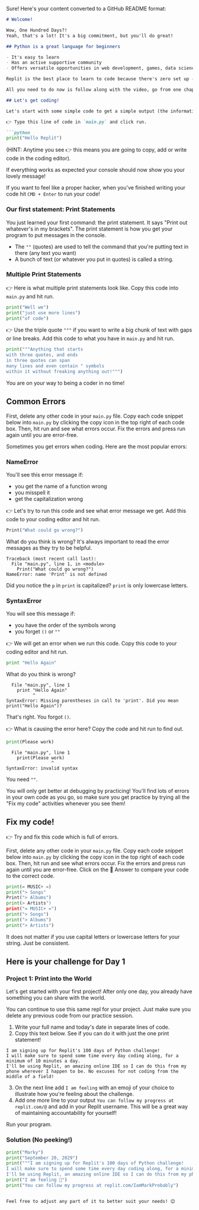 Sure! Here's your content converted to a GitHub README format:

```markdown
# Welcome!

Wow, One Hundred Days?!
Yeah, that's a lot! It's a big commitment, but you'll do great!

## Python is a great language for beginners

- It's easy to learn
- Has an active supportive community
- Offers versatile opportunities in web development, games, data science

Replit is the best place to learn to code because there's zero set up - which means you do not have to download, set up, or install anything. You already did all the work needed because you are here!

All you need to do now is follow along with the video, go from one chapter to the next in this tutorial panel, and just have fun! Now let's go!

## Let's get coding!

Let's start with some simple code to get a simple output (the information the program gives to the user).

👉 Type this line of code in `main.py` and click run.

```python
print("Hello Replit")
```

(HINT: Anytime you see 👉 this means you are going to copy, add or write code in the coding editor).

If everything works as expected your console should now show you your lovely message!

If you want to feel like a proper hacker, when you've finished writing your code hit `CMD + Enter` to run your code!

### Our first statement: Print Statements

You just learned your first command: the print statement. It says "Print out whatever's in my brackets". The print statement is how you get your program to put messages in the console.

- The `""` (quotes) are used to tell the command that you're putting text in there (any text you want)
- A bunch of text (or whatever you put in quotes) is called a string.

### Multiple Print Statements

👉 Here is what multiple print statements look like. Copy this code into `main.py` and hit run.

```python
print("Well we")
print("just use more lines")
print("of code")
```

👉 Use the triple quote `"""` if you want to write a big chunk of text with gaps or line breaks. Add this code to what you have in `main.py` and hit run.

```python
print("""Anything that starts
with three quotes, and ends
in three quotes can span
many lines and even contain " symbols
within it without freaking anything out!""")
```

You are on your way to being a coder in no time!

## Common Errors

First, delete any other code in your `main.py` file. Copy each code snippet below into `main.py` by clicking the copy icon in the top right of each code box. Then, hit run and see what errors occur. Fix the errors and press run again until you are error-free.

Sometimes you get errors when coding. Here are the most popular errors:

### NameError

You'll see this error message if:
- you get the name of a function wrong
- you misspell it
- get the capitalization wrong

👉 Let's try to run this code and see what error message we get. Add this code to your coding editor and hit run.

```python
Print("What could go wrong?")
```

What do you think is wrong? It's always important to read the error messages as they try to be helpful.

```plaintext
Traceback (most recent call last):
  File "main.py", line 1, in <module>
    Print("What could go wrong?")
NameError: name 'Print' is not defined
```

Did you notice the `p` in `print` is capitalized? `print` is only lowercase letters.

### SyntaxError

You will see this message if:
- you have the order of the symbols wrong
- you forget `()` or `""`

👉 We will get an error when we run this code. Copy this code to your coding editor and hit run.

```python
print "Hello Again"
```

What do you think is wrong?

```plaintext
  File "main.py", line 1
    print "Hello Again"
          ^
SyntaxError: Missing parentheses in call to 'print'. Did you mean print("Hello Again")?
```

That's right. You forgot `()`.

👉 What is causing the error here? Copy the code and hit run to find out.

```python
print(Please work)
```

```plaintext
  File "main.py", line 1
    print(Please work)
                 ^
SyntaxError: invalid syntax
```

You need `""`.

You will only get better at debugging by practicing! You'll find lots of errors in your own code as you go, so make sure you get practice by trying all the "Fix my code" activities whenever you see them!

## Fix my code!

👉 Try and fix this code which is full of errors.

First, delete any other code in your `main.py` file. Copy each code snippet below into `main.py` by clicking the copy icon in the top right of each code box. Then, hit run and see what errors occur. Fix the errors and press run again until you are error-free. Click on the 👀 Answer to compare your code to the correct code.

```python
print(= MUSIC+ =)
print("> Songs"
Print("> Albums")
print(> Artists")
print("= MUSIC+ =")
print("> Songs")
print("> Albums")
print("> Artists")
```

It does not matter if you use capital letters or lowercase letters for your string. Just be consistent.

## Here is your challenge for Day 1

### Project 1: Print into the World

Let's get started with your first project! After only one day, you already have something you can share with the world.

You can continue to use this same repl for your project. Just make sure you delete any previous code from our practice session.

1. Write your full name and today's date in separate lines of code.
2. Copy this text below. See if you can do it with just the one print statement!

```plaintext
I am signing up for Replit's 100 days of Python challenge!
I will make sure to spend some time every day coding along, for a minimum of 10 minutes a day.
I'll be using Replit, an amazing online IDE so I can do this from my phone wherever I happen to be. No excuses for not coding from the middle of a field!
```

3. On the next line add `I am feeling` with an emoji of your choice to illustrate how you're feeling about the challenge.
4. Add one more line to your output `You can follow my progress at replit.com/@` and add in your Replit username. This will be a great way of maintaining accountability for yourself!

Run your program.

### Solution (No peeking!)

```python
print("Marky")
print("September 20, 2029")
print("""I am signing up for Replit's 100 days of Python challenge!
I will make sure to spend some time every day coding along, for a minimum of 10 minutes a day.
I'll be using Replit, an amazing online IDE so I can do this from my phone wherever I happen to be. No excuses for not coding from the middle of a field!""")
print("I am feeling 🥳")
print("You can follow my progress at replit.com/IamMarkProbably")
```
```

Feel free to adjust any part of it to better suit your needs! 😊